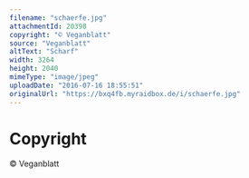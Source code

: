 ```yaml
---
filename: "schaerfe.jpg"
attachmentId: 20398
copyright: "© Veganblatt"
source: "Veganblatt"
altText: "Scharf"
width: 3264
height: 2040
mimeType: "image/jpeg"
uploadDate: "2016-07-16 18:55:51"
originalUrl: "https://bxq4fb.myraidbox.de/i/schaerfe.jpg"
---
```


# Copyright

© Veganblatt
